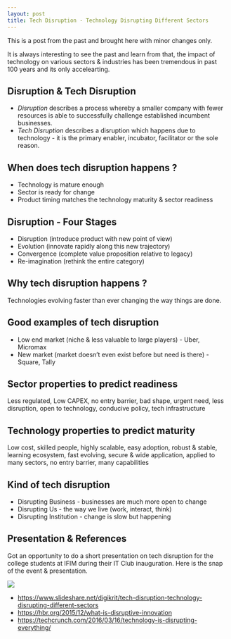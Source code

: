 ```yaml
---
layout: post
title: Tech Disruption - Technology Disrupting Different Sectors
---
```


<div class="message">
  This is a post from the past and brought here with minor changes only.
</div>

It is always interesting to see the past and learn from that, the impact of technology on various sectors & industries has been tremendous in past 100 years and its only accelearting. 

## Disruption & Tech Disruption
* *Disruption* describes a process whereby a smaller company with fewer resources is able to successfully challenge established incumbent businesses. 
* *Tech Disruption* describes a disruption which happens due to technology - it is the primary enabler, incubator, facilitator or the sole reason.

## When does tech disruption happens ?
* Technology is mature enough
* Sector is ready for change
* Product timing matches the technology maturity & sector readiness

## Disruption - Four Stages
* Disruption (introduce product with new point of view)
* Evolution (innovate rapidly along this new trajectory)
* Convergence (complete value proposition relative to legacy)
* Re-imagination (rethink the entire category)

## Why tech disruption happens ?
Technologies evolving faster than ever changing the way things are done.

## Good examples of tech disruption
* Low end market (niche & less valuable to large players) - Uber, Micromax
* New market (market doesn’t even exist before but need is there) - Square, Tally

## Sector properties to predict readiness
Less regulated, Low CAPEX, no entry barrier, bad shape, urgent need, less disruption, open to technology, conducive policy, tech infrastructure

## Technology properties to predict maturity
Low cost, skilled people, highly scalable, easy adoption, robust & stable, learning ecosystem, fast evolving, secure & wide application, applied to many sectors, no entry barrier, many capabilities

## Kind of tech disruption
* Disrupting Business - businesses are much more open to change
* Disrupting Us - the way we live (work, interact, think)
* Disrupting Institution - change is slow but happening

## Presentation & References
Got an opportunity to do a short presentation on tech disruption for the college students at IFIM during their IT Club inauguration. Here is the snap of the event & presentation.

<img src="https://akhil.blog/public/images/ifim_event.png" />

* <https://www.slideshare.net/digikrit/tech-disruption-technology-disrupting-different-sectors>
* <https://hbr.org/2015/12/what-is-disruptive-innovation>
* <https://techcrunch.com/2016/03/16/technology-is-disrupting-everything/>
